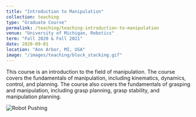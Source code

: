 ```yaml
---
title: "Introduction to Manipulation"
collection: teaching
type: "Graduate Course"
permalink: /teaching/teaching-introduction-to-manipulation
venue: "University of Michigan, Robotics"
term: "Fall 2020 & Fall 2021"
date: 2020-09-01
location: "Ann Arbor, MI, USA"
image: "/images/teaching/block_stacking.gif"
---
```


This course is an introduction to the field of manipulation. 
The course covers the fundamentals of manipulation, including kinematics, dynamics, control, and planning. 
The course also covers the fundamentals of grasping and manipulation, including grasp planning, grasp stability, and manipulation planning. 

![Robot Pushing](/images/teaching/block_stacking.gif)